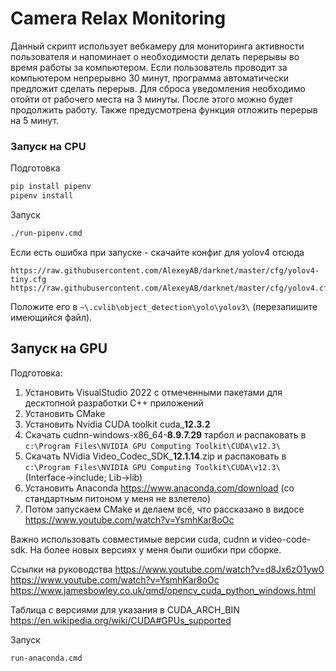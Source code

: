 # Camera Relax Monitoring

Данный скрипт использует вебкамеру для мониторинга активности пользователя и напоминает о необходимости делать
перерывы во время работы за компьютером. Если пользователь проводит за компьютером непрерывно 30 минут,
программа автоматически предложит сделать перерыв. Для сброса уведомления необходимо отойти от рабочего места
на 3 минуты. После этого можно будет продолжить работу. Также предусмотрена функция отложить перерыв на 5 минут.

### Запуск на CPU

Подготовка

```sh
pip install pipenv
pipenv install
```

Запуск

```sh
./run-pipenv.cmd
```

Если есть ошибка при запуске - скачайте конфиг для yolov4 отсюда

```
https://raw.githubusercontent.com/AlexeyAB/darknet/master/cfg/yolov4-tiny.cfg
https://raw.githubusercontent.com/AlexeyAB/darknet/master/cfg/yolov4.cfg
```

Положите его в `~\.cvlib\object_detection\yolo\yolov3\` (перезапишите имеющийся файл).


## Запуск на GPU

Подготовка:
1) Установить VisualStudio 2022 с отмеченными пакетами для десктопной разработки C++ приложений
2) Установить CMake
3) Установить Nvidia CUDA toolkit cuda_**12.3.2**
4) Скачать cudnn-windows-x86_64-**8.9.7.29** тарбол и распаковать в `c:\Program Files\NVIDIA GPU Computing Toolkit\CUDA\v12.3\`
5) Скачать NVidia Video_Codec_SDK_**12.1.14**.zip и распаковать в `c:\Program Files\NVIDIA GPU Computing Toolkit\CUDA\v12.3\` (Interface->include; Lib->lib)
6) Установить Anaconda https://www.anaconda.com/download (со стандартным питоном у меня не взлетело)
7) Потом запускаем CMake и делаем всё, что рассказано в видосе https://www.youtube.com/watch?v=YsmhKar8oOc

Важно использовать совместимые версии cuda, cudnn и video-code-sdk. На более новых версиях у меня были ошибки при сборке.

Ссылки на руководства
https://www.youtube.com/watch?v=d8Jx6zO1yw0
https://www.youtube.com/watch?v=YsmhKar8oOc
https://www.jamesbowley.co.uk/qmd/opencv_cuda_python_windows.html

Таблица с версиями для указания в CUDA_ARCH_BIN
https://en.wikipedia.org/wiki/CUDA#GPUs_supported

Запуск

```sh
run-anaconda.cmd
```